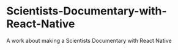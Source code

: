 # Scientists-Documentary-with-React-Native
A work about making a Scientists Documentary with React Native
